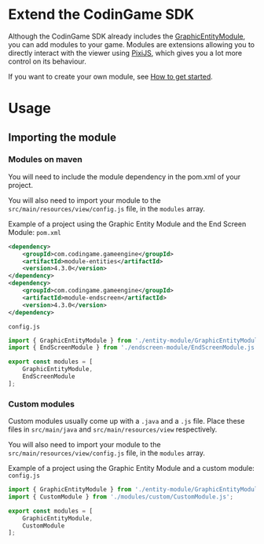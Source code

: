 # Extend the CodinGame SDK

Although the CodinGame SDK already includes the [GraphicEntityModule](graphics-1-introduction.md), you can add modules to your game. Modules are extensions allowing you to directly interact with the viewer using [PixiJS](http://www.pixijs.com/), which gives you a lot more control on its behaviour.

If you want to create your own module, see [How to get started](extensions-2-tutorial.md).

# Usage

## Importing the module

### Modules on maven

You will need to include the module dependency in the pom.xml of your project.

You will also need to import your module to the `src/main/resources/view/config.js` file, in the `modules` array.

Example of a project using the Graphic Entity Module and the End Screen Module:
`pom.xml`
```xml
<dependency>
	<groupId>com.codingame.gameengine</groupId>
	<artifactId>module-entities</artifactId>
	<version>4.3.0</version>
</dependency>
<dependency>
	<groupId>com.codingame.gameengine</groupId>
	<artifactId>module-endscreen</artifactId>
	<version>4.3.0</version>
</dependency>
```
`config.js`
```javascript
import { GraphicEntityModule } from './entity-module/GraphicEntityModule.js';
import { EndScreenModule } from './endscreen-module/EndScreenModule.js';

export const modules = [
	GraphicEntityModule,
	EndScreenModule
];
```

### Custom modules

Custom modules usually come up with a `.java` and a `.js` file. Place these files in `src/main/java` and `src/main/resources/view` respectively.

You will also need to import your module to the `src/main/resources/view/config.js` file, in the `modules` array.

Example of a project using the Graphic Entity Module and a custom module:
`config.js`
```javascript
import { GraphicEntityModule } from './entity-module/GraphicEntityModule.js';
import { CustomModule } from './modules/custom/CustomModule.js';

export const modules = [
	GraphicEntityModule,
	CustomModule
];